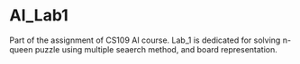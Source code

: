 # AI_Lab1
Part of the assignment of CS109 AI course.
Lab_1 is dedicated for solving n-queen puzzle using multiple seaerch method, and board representation.

